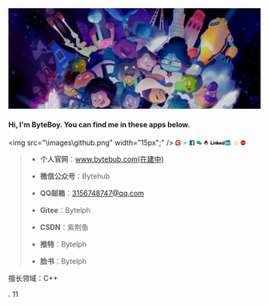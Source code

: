 <img src="images\133268513-5bfe2f93-4402-42c9-a403-81c9e86934b6.jpeg" style="zoom: 50%;" />

#### Hi, I'm ByteBoy. You can find me in these apps below.

<img src="\images\github.png" width="15px";" /> <img src="\images\gitee.png" style="zoom:5%;" />    <img src=".\images\推特 twitter.png" style="zoom:5%;" />  <img src=".\images\facebook.png" style="zoom:5%;" />  <img src=".\images\WeChat-logo.png" style="zoom:5%;" />  <img src=".\images\QQ.png" style="zoom:5%;" />  <img src="images\Linked In.png" style="zoom:5%;" />  <img src="\images\微信公众号.png" style="zoom:5%;" />  <img src="\images\CSDN.png" style="zoom:5%;" />  



> - **个人官网**：www.bytebub.com(在建中)
>
> - **微信公众号**：Bytehub
> - **QQ邮箱**：3156748747@qq.com
> - **Gitee**：Bytelph
> - **CSDN**：紫荆鱼
> - **推特**：Bytelph
> - **脸书**：Bytelph
>



擅长领域：C++

<img src="D:\mydesk\GitHub\Bytelph\images\cpp.png" style="zoom:25%;" /> 11 

